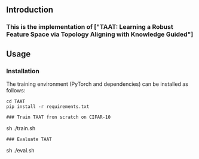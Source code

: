 
## Introduction
### This is the implementation of ["TAAT: Learning a Robust Feature Space via Topology Aligning with Knowledge Guided"]

## Usage
### Installation
The training environment (PyTorch and dependencies) can be installed as follows:
```
cd TAAT
pip install -r requirements.txt
```
<!-- ### If you want to evaluate the pre-trained model on CIFAR-10, 
```
sh ./eval_trained.sh
```
### You can also find the evalation log at ./checkpoint/cifar10/cifar-TAAT.log, The log are as follows:
```
TAAT best checkpoint on CIFAR-10
==> acc:82.29, adv_acc:55.60, epoch:167, best_epoch:167
==> Module:AT
==> Model Name :cifar10-TAAT
==> natural eval:82.29, using time:0:00:01 
==> fgsm eval:59.77, using time:0:00:04 
==> pgd eval:54.70, using time:0:05:09 
==> cw eval:51.97, using time:0:05:27 
==> auto eval:50.80, using time:0:34:36 
==> cifar10-TAAT test finished! -->
```
### Train TAAT fron scratch on CIFAR-10
```
sh ./train.sh
```
### Evaluate TAAT
```
sh ./eval.sh
```
